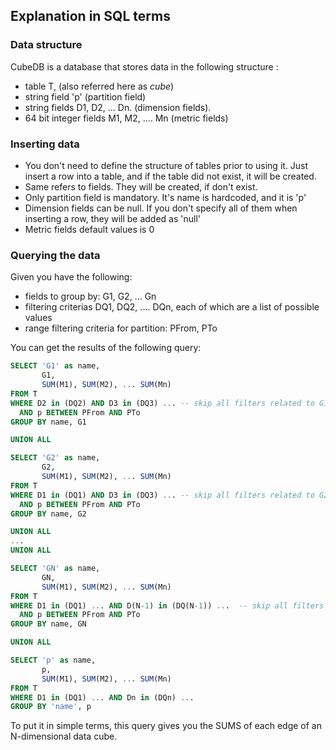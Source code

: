 ## Explanation in SQL terms

### Data structure

CubeDB is a database that stores data in the following structure :

* table T, (also referred here as _cube_)
* string field 'p' (partition field)
* string fields D1, D2, ... Dn. (dimension fields).
* 64 bit integer fields M1, M2, .... Mn (metric fields)

### Inserting data

* You don't need to define the structure of tables prior to using it. Just insert a row into a table, and if the table did not exist, it will be created.
* Same refers to fields. They will be created, if don't exist.
* Only partition field is mandatory. It's name is hardcoded, and it is 'p'
* Dimension fields can be null. If you don't specify all of them when inserting a row, they will be added as 'null'
* Metric fields default values is 0

### Querying the data

Given you have the following:

* fields to group by: G1, G2, ... Gn
* filtering criterias DQ1, DQ2, .... DQn, each of which are a list of possible values
* range filtering criteria for partition: PFrom, PTo

You can get the results of the following query:

```sql
SELECT 'G1' as name,
       G1,
       SUM(M1), SUM(M2), ... SUM(Mn)
FROM T
WHERE D2 in (DQ2) AND D3 in (DQ3) ... -- skip all filters related to G1
  AND p BETWEEN PFrom AND PTo
GROUP BY name, G1

UNION ALL

SELECT 'G2' as name,
       G2,
       SUM(M1), SUM(M2), ... SUM(Mn)
FROM T
WHERE D1 in (DQ1) AND D3 in (DQ3) ... -- skip all filters related to G2
  AND p BETWEEN PFrom AND PTo
GROUP BY name, G2

UNION ALL
...
UNION ALL

SELECT 'GN' as name,
       GN,
       SUM(M1), SUM(M2), ... SUM(Mn)
FROM T
WHERE D1 in (DQ1) ... AND D(N-1) in (DQ(N-1)) ...  -- skip all filters related to GN
  AND p BETWEEN PFrom AND PTo
GROUP BY name, GN

UNION ALL

SELECT 'p' as name,
       p,
       SUM(M1), SUM(M2), ... SUM(Mn)
FROM T
WHERE D1 in (DQ1) ... AND Dn in (DQn) ...
GROUP BY 'name', p
```

To put it in simple terms, this query gives you the SUMS of each edge of an N-dimensional data cube.
